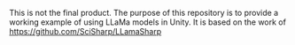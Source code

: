 This is not the final product.
The purpose of this repository is to provide a working example of using LLaMa models in Unity.
It is based on the work of https://github.com/SciSharp/LLamaSharp
